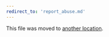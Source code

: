 ```yaml
---
redirect_to: 'report_abuse.md'
---
```


This file was moved to [another location](report_abuse.md).

<!-- This redirect file can be deleted after <2021-07-21>. -->
<!-- Before deletion, see: https://docs.gitlab.com/ee/development/documentation/#move-or-rename-a-page -->
